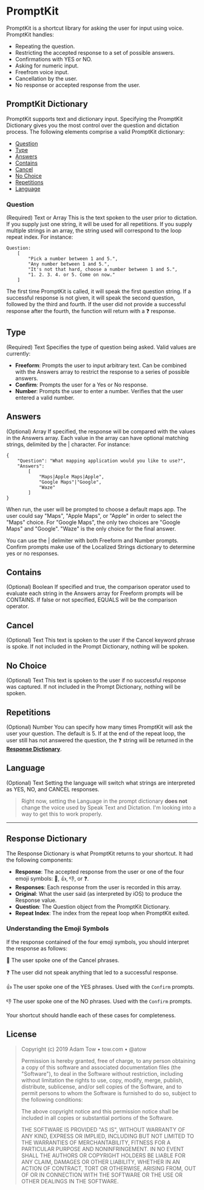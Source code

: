 # PromptKit
PromptKit is a shortcut library for asking the user for input using voice. PromptKit handles:

- Repeating the question.
- Restricting the accepted response to a set of possible answers.
- Confirmations with YES or NO.
- Asking for numeric input.
- Freefrom voice input.
- Cancellation by the user.
- No response or accepted response from the user.

## PromptKit Dictionary
PromptKit supports text and dictionary input. Specifying the PromptKit Dictionary gives you the most control over the question and dictation process. The following elements comprise a valid PromptKit dictionary:

- [Question](#question)
- [Type](#type)
- [Answers](#answers)
- [Contains](#contains)
- [Cancel](#cancel)
- [No Choice](#no-choice)
- [Repetitions](#repetitions)
- [Language](#language)

### Question
(Required) Text or Array
This is the text spoken to the user prior to dictation. If you supply just one string, it will be used for all repetitions. If you supply multiple strings in an array, the string used will correspond to the loop repeat index. For instance:

```
Question:
	[
		"Pick a number between 1 and 5.",
		"Any number between 1 and 5.",
		"It's not that hard, choose a number between 1 and 5.",
		"1. 2. 3. 4. or 5. Come on now."
	]
```

The first time PromptKit is called, it will speak the first question string. If a successful response is not given, it will speak the second question, followed by the third and fourth. If the user did not provide a successful response after the fourth, the function will return with a ❓ response.

## Type
(Required) Text 
Specifies the type of question being asked. Valid values are currently:

- **Freeform**: Prompts the user to input arbitrary text. Can be combined with the Answers array to restrict the response to a series of possible answers.
- **Confirm**: Prompts the user for a Yes or No response.
- **Number**: Prompts the user to enter a number. Verifies that the user entered a valid number. 

## Answers
(Optional) Array
If specified, the response will be compared with the values in the Answers array. Each value in the array can have optional matching strings, delimited by the | character. For instance:

```
{
	"Question": "What mapping application would you like to use?",
	"Answers":
		[
			"Maps|Apple Maps|Apple",
			"Google Maps"|"Google",
			"Waze"
		]
}
```

When run, the user will be prompted to choose a default maps app. The user could say "Maps", "Apple Maps", or "Apple" in order to select the "Maps" choice. For "Google Maps", the only two choices are "Google Maps" and "Google". "Waze" is the only choice for the final answer.

You can use the | delimiter with both Freeform and Number prompts. Confirm prompts make use of the Localized Strings dictionary to determine yes or no responses.

## Contains
(Optional) Boolean
If specified and true, the comparison operator used to evaluate each string in the Answers array for Freeform prompts will be CONTAINS. If false or not specified, EQUALS will be the comparison operator.

## Cancel
(Optional) Text
This text is spoken to the user if the Cancel keyword phrase is spoke. If not included in the Prompt Dictionary, nothing will be spoken.

## No Choice
(Optional) Text
This text is spoken to the user if no successful response was captured. If not included in the Prompt Dictionary, nothing will be spoken.

## Repetitions
(Optional) Number
You can specify how many times PromptKit will ask the user your question. The default is 5. If at the end of the repeat loop, the user still has not answered the question, the ❓ string will be returned in the [**Response Dictionary**](#response-dictionary).

## Language
(Optional) Text
Setting the language will switch what strings are interpreted as YES, NO, and CANCEL responses.

>Right now, setting the Language in the prompt dictionary **does not** change the voice used by Speak Text and Dictation. I'm looking into a way to get this to work properly.

***

## Response Dictionary
The Response Dictionary is what PromptKit returns to your shortcut. It had the following components:

- **Response**: The accepted response from the user or one of the four emoji symbols: 🛑, 👍, 👎, or ❓.
- **Responses**: Each response from the user is recorded in this array.
- **Original**: What the user said (as interpreted by iOS) to produce the Response value.
- **Question**: The Question object from the PromptKit Dictionary.
- **Repeat Index**: The index from the repeat loop when PromptKit exited.

### Understanding the Emoji Symbols
If the response contained of the four emoji symbols, you should interpret the response as follows:

🛑
The user spoke one of the Cancel phrases.

❓
The user did not speak anything that led to a successful response.

👍
The user spoke one of the YES phrases. Used with the `Confirm` prompts.

👎
The user spoke one of the NO phrases. Used with the `Confirm`  prompts.

Your shortcut should handle each of these cases for completeness. 

## License

>Copyright (c) 2019 Adam Tow • tow.com • @atow
>
>Permission is hereby granted, free of charge, to any person obtaining a copy
of this software and associated documentation files (the "Software"), to deal
in the Software without restriction, including without limitation the rights
to use, copy, modify, merge, publish, distribute, sublicense, and/or sell
copies of the Software, and to permit persons to whom the Software is
furnished to do so, subject to the following conditions:
>
>The above copyright notice and this permission notice shall be included in all
copies or substantial portions of the Software.
>
>THE SOFTWARE IS PROVIDED "AS IS", WITHOUT WARRANTY OF ANY KIND, EXPRESS OR
IMPLIED, INCLUDING BUT NOT LIMITED TO THE WARRANTIES OF MERCHANTABILITY,
FITNESS FOR A PARTICULAR PURPOSE AND NONINFRINGEMENT. IN NO EVENT SHALL THE
AUTHORS OR COPYRIGHT HOLDERS BE LIABLE FOR ANY CLAIM, DAMAGES OR OTHER
LIABILITY, WHETHER IN AN ACTION OF CONTRACT, TORT OR OTHERWISE, ARISING FROM, OUT OF OR IN CONNECTION WITH THE SOFTWARE OR THE USE OR OTHER DEALINGS IN THE SOFTWARE.
